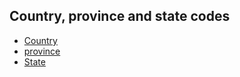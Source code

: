 ## Country, province and state codes

- [Country](https://www.iso.org/obp/ui/)
- [province](https://www.iso.org/obp/ui/#search)
- [State](https://en.wikipedia.org/wiki/ISO_3166-2:US)
